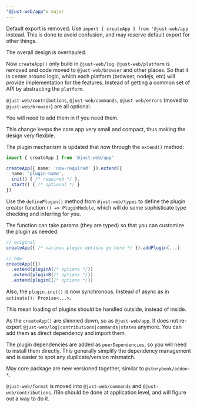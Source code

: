 ```yaml
---
"@just-web/app": major
---
```


Default export is removed. Use `import { createApp } from '@just-web/app` instead.
This is done to avoid confusion,
and may reserve default export for other things.

The overall design is overhauled.

Now `createApp()` only build in `@just-web/log`.
`@just-web/platform` is removed and code moved to `@just-web/browser` and other places.
So that it is center around logic, which each platform (browser, nodejs, etc) will provide implementation for the features.
Instead of getting a common set of API by abstracting the `platform`.

`@just-web/contributions`, `@just-web/commands`, `@just-web/errors` (moved to `@just-web/browser`) are all optional.

You will need to add them in if you need them.

This change keeps the core app very small and compact,
thus making the design very flexible.

The plugin mechanism is updated that now through the `extend()` method:

```ts
import { createApp } from '@just-web/app'

createApp({ name: 'now-required' }).extend({
  name: 'plugin-name',
  init() { /* required */ },
  start() { /* optional */ }
})
```

Use the `definePlugin()` method from `@just-web/types` to define the plugin creator function `() => PluginModule`, which will do some sophisticate type checking and inferring for you.

The function can take params (they are typed) so that you can customize the plugin as needed.

```ts
// original
createApp({ /* various plugin options go here */ }).addPlugin(...)

// now
createApp({})
  .extend(pluginA(/* options */))
  .extend(pluginB(/* options */))
  .extend(pluginC(/* options */))
```

Also, the `plugin.init()` is now synchronous. Instead of async as in `activate(): Promise<...>`.

This mean loading of plugins should be handled outside, instead of inside.

As the `createApp()` are slimmed down, so as `@just-web/app`.
It does not re-export `@just-web/log|contributions|commands|states` anymore.
You can add them as direct dependency and import them.

The plugin dependencies are added as `peerDependencies`, so you will need to install them directly.
This generally simplify the dependency management and is easier to spot any duplicate/version mismatch.

May core package are new versioned together, similar to `@storybook/addon-*`.

`@just-web/format` is moved into `@just-web/commands` and `@just-web/contributions`.
i18n should be done at application level,
and will figure out a way to do it.
